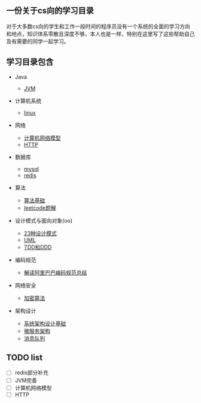## 一份关于cs向的学习目录
对于大多数cs向的学生和工作一段时间的程序员没有一个系统的全面的学习方向和地点，知识体系零散且深度不够，本人也是一样，特别在这里写了这些帮助自己及有需要的同学一起学习。

## 学习目录包含
- Java
  - [JVM](https://github.com/zhaobaixing/JavaNotes/blob/master/notes/java/jvm.md)

- 计算机系统
  - [linux]()

- 网络
  - [计算机网络模型]()
  - [HTTP]()

- 数据库
  - [mysql](https://github.com/zhaobaixing/JavaNotes/blob/master/notes/database/mysql.md)
  - [redis](https://github.com/zhaobaixing/JavaNotes/blob/master/notes/database/redis.md)

- 算法
  - [算法基础]()
  - [leetcode题解]()

- 设计模式与面向对象(oo)
  - [23种设计模式]()
  - [UML]()
  - [TDD和DDD]()

- 编码规范
  - [解读阿里巴巴编码规范总结]()

- 网络安全
  - [加密算法]()

- 架构设计
  - [系统架构设计基础]()
  - [微服务架构]()
  - [消息队列]()
## TODO list
- [ ] redis部分补充
- [ ] JVM完善
- [ ] 计算机网络模型
- [ ] HTTP